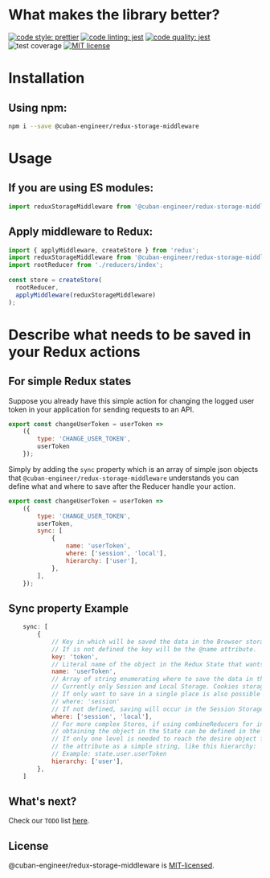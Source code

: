 # What makes the library better?
[![code style: prettier](https://img.shields.io/badge/code_style-prettier-ff69b4.svg)](https://github.com/prettier/prettier)   [![code linting: jest](https://img.shields.io/badge/lint-eslint-blue.svg)](https://github.com/eslint/eslint)  [![code quality: jest](https://img.shields.io/badge/test-jest-ff69b4.svg)](https://facebook.github.io/jest/)  ![test coverage](https://img.shields.io/badge/coverage-100-green.svg)  [![MIT license](https://img.shields.io/badge/License-MIT-blue.svg)](https://lbesson.mit-license.org/)

# Installation
## Using npm:
```sh
npm i --save @cuban-engineer/redux-storage-middleware
```

# Usage
## If you are using ES modules:
```javascript
import reduxStorageMiddleware from '@cuban-engineer/redux-storage-middleware';
```

## Apply middleware to Redux:
```javascript
import { applyMiddleware, createStore } from 'redux';
import reduxStorageMiddleware from '@cuban-engineer/redux-storage-middleware';
import rootReducer from './reducers/index';
 
const store = createStore(
  rootReducer,
  applyMiddleware(reduxStorageMiddleware)
);
```

# Describe what needs to be saved in your Redux actions
## For simple Redux states
Suppose you already have this simple action for changing the logged user token in your application for sending requests to an API.
```javascript
export const changeUserToken = userToken =>
    ({
        type: 'CHANGE_USER_TOKEN',
        userToken
    });
```
Simply by adding the `sync` property which is an array of simple json objects that `@cuban-engineer/redux-storage-middleware` understands you can define what and where to save after the Reducer handle your action.
```javascript
export const changeUserToken = userToken =>
    ({
        type: 'CHANGE_USER_TOKEN',
        userToken,
        sync: [
            {
                name: 'userToken',
                where: ['session', 'local'],
                hierarchy: ['user'],
            },
        ],
    });
```
## Sync property Example
```javascript
    sync: [
        {
            // Key in which will be saved the data in the Browser storage. 
            // If is not defined the key will be the @name attribute.
            key: 'token',
            // Literal name of the object in the Redux State that wants to be saved to the Browser storage.
            name: 'userToken',
            // Array of string enumerating where to save the data in the Browser storage.
            // Currently only Session and Local Storage. Cookies storage is coming son.
            // If only want to save in a single place is also possible to define it as a simple string, like this:
            // where: 'session'
            // If not defined, saving will occur in the Session Storage. 
            where: ['session', 'local'],
            // For more complex Stores, if using combineReducers for instance, the entire tree hierarchy for
            // obtaining the object in the State can be defined in the hierarchy attribute.
            // If only one level is needed to reach the desire object from the state, is also possible to define
            // the attribute as a simple string, like this hierarchy: 'ui'.
            // Example: state.user.userToken 
            hierarchy: ['user'],
        },
    ]
```

## What's next?
Check our `TODO` list [here](https://github.com/aleph-engineering/redux-storage-middleware/blob/master/TODO.md).

## License
@cuban-engineer/redux-storage-middleware is [MIT-licensed](https://github.com/aleph-engineering/redux-storage-middleware/blob/master/LICENSE).

